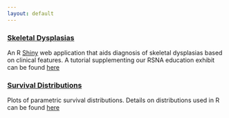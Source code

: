 ```yaml
---
layout: default
---
```


### [Skeletal Dysplasias](http://104.131.159.61:3838/skeletal-dysplasias/)
An R [Shiny](http://shiny.rstudio.com/) web application that aids diagnosis of skeletal dysplasias based on clinical features. A tutorial supplementing our RSNA education exhibit can be found [here](shinyapps/skeletal-dysplasias.html)

### [Survival Distributions](http://104.131.159.61:3838/survival-curves/)
Plots of parametric survival distributions. Details on distributions used in R can be found [here](shinyapps/survival-curves.html)